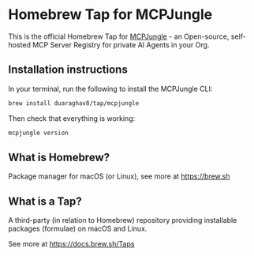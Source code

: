 # Homebrew Tap for MCPJungle
This is the official Homebrew Tap for [MCPJungle](https://github.com/duaraghav8/MCPJungle) - an Open-source, self-hosted MCP Server Registry for private AI Agents in your Org.

## Installation instructions
In your terminal, run the following to install the MCPJungle CLI:

```bash
brew install duaraghav8/tap/mcpjungle
```

Then check that everything is working:
```bash
mcpjungle version
```

## What is Homebrew?

Package manager for macOS (or Linux), see more at https://brew.sh

## What is a Tap?

A third-party (in relation to Homebrew) repository providing installable packages (formulae) on macOS and Linux.

See more at https://docs.brew.sh/Taps

